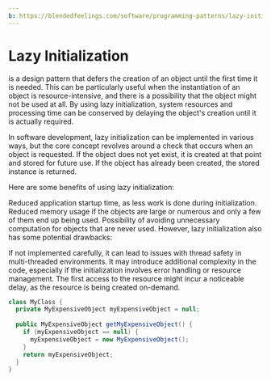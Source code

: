 ```yaml
---
b: https://blendedfeelings.com/software/programming-patterns/lazy-initialization.md
---
```


# Lazy Initialization
is a design pattern that defers the creation of an object until the first time it is needed. This can be particularly useful when the instantiation of an object is resource-intensive, and there is a possibility that the object might not be used at all. By using lazy initialization, system resources and processing time can be conserved by delaying the object's creation until it is actually required.

In software development, lazy initialization can be implemented in various ways, but the core concept revolves around a check that occurs when an object is requested. If the object does not yet exist, it is created at that point and stored for future use. If the object has already been created, the stored instance is returned.

Here are some benefits of using lazy initialization:

Reduced application startup time, as less work is done during initialization.
Reduced memory usage if the objects are large or numerous and only a few of them end up being used.
Possibility of avoiding unnecessary computation for objects that are never used.
However, lazy initialization also has some potential drawbacks:

If not implemented carefully, it can lead to issues with thread safety in multi-threaded environments.
It may introduce additional complexity in the code, especially if the initialization involves error handling or resource management.
The first access to the resource might incur a noticeable delay, as the resource is being created on-demand.

```java
class MyClass {
  private MyExpensiveObject myExpensiveObject = null;
  
  public MyExpensiveObject getMyExpensiveObject() {
    if (myExpensiveObject == null) {
      myExpensiveObject = new MyExpensiveObject();
    }
    return myExpensiveObject;
  }
}

```